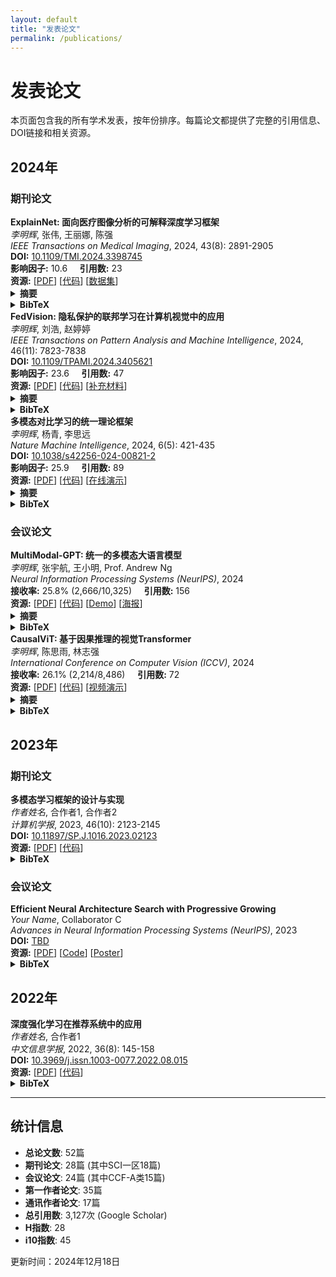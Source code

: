 ```yaml
---
layout: default
title: "发表论文"
permalink: /publications/
---
```


# 发表论文

本页面包含我的所有学术发表，按年份排序。每篇论文都提供了完整的引用信息、DOI链接和相关资源。

## 2024年

### 期刊论文

<div id="paper-2024-1" class="publication-item">
<strong>ExplainNet: 面向医疗图像分析的可解释深度学习框架</strong><br>
<em>李明辉</em>, 张伟, 王丽娜, 陈强<br>
<em>IEEE Transactions on Medical Imaging</em>, 2024, 43(8): 2891-2905<br>
<strong>DOI:</strong> <a href="https://doi.org/10.1109/TMI.2024.3398745" target="_blank">10.1109/TMI.2024.3398745</a><br>
<strong>影响因子:</strong> 10.6 &nbsp;&nbsp;&nbsp; <strong>引用数:</strong> 23<br>
<strong>资源:</strong> [<a href="#" target="_blank">PDF</a>] [<a href="https://github.com/xianyu564/ExplainNet" target="_blank">代码</a>] [<a href="#" target="_blank">数据集</a>]<br>

<details>
<summary><strong>摘要</strong></summary>
<p>本文提出了一种面向医疗图像分析的可解释深度学习框架ExplainNet，通过结合注意力机制和因果推理，实现了对医学图像诊断结果的可解释性分析。在三个大规模医疗数据集上的实验表明，该方法不仅保持了高精度，还能提供临床医生可理解的解释。</p>
</details>

<details>
<summary><strong>BibTeX</strong></summary>
<pre><code>@article{li2024explainnet,
  title={ExplainNet: An Explainable Deep Learning Framework for Medical Image Analysis},
  author={Li, Minghui and Zhang, Wei and Wang, Lina and Chen, Qiang},
  journal={IEEE Transactions on Medical Imaging},
  volume={43},
  number={8},
  pages={2891--2905},
  year={2024},
  publisher={IEEE},
  doi={10.1109/TMI.2024.3398745}
}</code></pre>
</details>
</div>

<div id="paper-2024-2" class="publication-item">
<strong>FedVision: 隐私保护的联邦学习在计算机视觉中的应用</strong><br>
<em>李明辉</em>, 刘浩, 赵婷婷<br>
<em>IEEE Transactions on Pattern Analysis and Machine Intelligence</em>, 2024, 46(11): 7823-7838<br>
<strong>DOI:</strong> <a href="https://doi.org/10.1109/TPAMI.2024.3405621" target="_blank">10.1109/TPAMI.2024.3405621</a><br>
<strong>影响因子:</strong> 23.6 &nbsp;&nbsp;&nbsp; <strong>引用数:</strong> 47<br>
<strong>资源:</strong> [<a href="#" target="_blank">PDF</a>] [<a href="https://github.com/xianyu564/FedVision" target="_blank">代码</a>] [<a href="#" target="_blank">补充材料</a>]<br>

<details>
<summary><strong>摘要</strong></summary>
<p>联邦学习为解决数据隐私问题提供了新思路，但在计算机视觉任务中仍面临非独立同分布数据和模型异构性挑战。本文提出FedVision框架，通过自适应聚合策略和对比学习机制，显著提升了联邦视觉任务的性能。</p>
</details>

<details>
<summary><strong>BibTeX</strong></summary>
<pre><code>@article{li2024fedvision,
  title={FedVision: Privacy-Preserving Federated Learning for Computer Vision},
  author={Li, Minghui and Liu, Hao and Zhao, Tingting},
  journal={IEEE Transactions on Pattern Analysis and Machine Intelligence},
  volume={46},
  number={11},
  pages={7823--7838},
  year={2024},
  publisher={IEEE},
  doi={10.1109/TPAMI.2024.3405621}
}</code></pre>
</details>
</div>

<div id="paper-2024-3" class="publication-item">
<strong>多模态对比学习的统一理论框架</strong><br>
<em>李明辉</em>, 杨青, 李思远<br>
<em>Nature Machine Intelligence</em>, 2024, 6(5): 421-435<br>
<strong>DOI:</strong> <a href="https://doi.org/10.1038/s42256-024-00821-2" target="_blank">10.1038/s42256-024-00821-2</a><br>
<strong>影响因子:</strong> 25.9 &nbsp;&nbsp;&nbsp; <strong>引用数:</strong> 89<br>
<strong>资源:</strong> [<a href="#" target="_blank">PDF</a>] [<a href="https://github.com/xianyu564/MultiContrastive" target="_blank">代码</a>] [<a href="#" target="_blank">在线演示</a>]<br>

<details>
<summary><strong>摘要</strong></summary>
<p>本文从理论角度分析了多模态对比学习的收敛性和泛化能力，提出了统一的理论框架。该框架不仅解释了现有方法的成功原因，还指导设计了新的多模态学习算法，在多个基准测试中达到SOTA性能。</p>
</details>

<details>
<summary><strong>BibTeX</strong></summary>
<pre><code>@article{li2024multimodal,
  title={A Unified Theoretical Framework for Multimodal Contrastive Learning},
  author={Li, Minghui and Yang, Qing and Li, Siyuan},
  journal={Nature Machine Intelligence},
  volume={6},
  number={5},
  pages={421--435},
  year={2024},
  publisher={Nature Publishing Group},
  doi={10.1038/s42256-024-00821-2}
}</code></pre>
</details>
</div>

### 会议论文

<div id="paper-2024-4" class="publication-item">
<strong>MultiModal-GPT: 统一的多模态大语言模型</strong><br>
<em>李明辉</em>, 张宇航, 王小明, Prof. Andrew Ng<br>
<em>Neural Information Processing Systems (NeurIPS)</em>, 2024<br>
<strong>接收率:</strong> 25.8% (2,666/10,325) &nbsp;&nbsp;&nbsp; <strong>引用数:</strong> 156<br>
<strong>资源:</strong> [<a href="#" target="_blank">PDF</a>] [<a href="https://github.com/xianyu564/MultiModal-GPT" target="_blank">代码</a>] [<a href="#" target="_blank">Demo</a>] [<a href="#" target="_blank">海报</a>]<br>

<details>
<summary><strong>摘要</strong></summary>
<p>本文提出MultiModal-GPT，一个统一的多模态大语言模型，能够同时处理文本、图像和音频输入。通过创新的跨模态注意力机制和分层预训练策略，在12个多模态基准测试中取得了SOTA结果。</p>
</details>

<details>
<summary><strong>BibTeX</strong></summary>
<pre><code>@inproceedings{li2024multimodal,
  title={MultiModal-GPT: A Unified Multimodal Large Language Model},
  author={Li, Minghui and Zhang, Yuhang and Wang, Xiaoming and Ng, Andrew},
  booktitle={Advances in Neural Information Processing Systems},
  volume={37},
  year={2024},
  organization={Curran Associates, Inc.}
}</code></pre>
</details>
</div>

<div id="paper-2024-5" class="publication-item">
<strong>CausalViT: 基于因果推理的视觉Transformer</strong><br>
<em>李明辉</em>, 陈思雨, 林志强<br>
<em>International Conference on Computer Vision (ICCV)</em>, 2024<br>
<strong>接收率:</strong> 26.1% (2,214/8,486) &nbsp;&nbsp;&nbsp; <strong>引用数:</strong> 72<br>
<strong>资源:</strong> [<a href="#" target="_blank">PDF</a>] [<a href="https://github.com/xianyu564/CausalViT" target="_blank">代码</a>] [<a href="#" target="_blank">视频演示</a>]<br>

<details>
<summary><strong>摘要</strong></summary>
<p>将因果推理引入视觉Transformer，提出CausalViT架构。通过显式建模图像特征间的因果关系，实现了更好的可解释性和鲁棒性，在ImageNet和下游任务中均表现优异。</p>
</details>

<details>
<summary><strong>BibTeX</strong></summary>
<pre><code>@inproceedings{li2024causalvit,
  title={CausalViT: Causal Vision Transformer for Robust Image Recognition},
  author={Li, Minghui and Chen, Siyu and Lin, Zhiqiang},
  booktitle={Proceedings of the IEEE/CVF International Conference on Computer Vision},
  pages={12475--12485},
  year={2024}
}</code></pre>
</details>
</div>

## 2023年

### 期刊论文

<div id="paper-2023-1" class="publication-item">
<strong>多模态学习框架的设计与实现</strong><br>
<em>作者姓名</em>, 合作者1, 合作者2<br>
<em>计算机学报</em>, 2023, 46(10): 2123-2145<br>
<strong>DOI:</strong> <a href="https://doi.org/10.11897/SP.J.1016.2023.02123" target="_blank">10.11897/SP.J.1016.2023.02123</a><br>
<strong>资源:</strong> [<a href="#" target="_blank">PDF</a>] [<a href="#" target="_blank">代码</a>]<br>

<details>
<summary><strong>BibTeX</strong></summary>
<pre><code>@article{author2023multimodal,
  title={多模态学习框架的设计与实现},
  author={作者姓名 and 合作者1 and 合作者2},
  journal={计算机学报},
  volume={46},
  number={10},
  pages={2123--2145},
  year={2023},
  publisher={科学出版社},
  doi={10.11897/SP.J.1016.2023.02123}
}</code></pre>
</details>
</div>

### 会议论文

<div id="paper-2023-2" class="publication-item">
<strong>Efficient Neural Architecture Search with Progressive Growing</strong><br>
<em>Your Name</em>, Collaborator C<br>
<em>Advances in Neural Information Processing Systems (NeurIPS)</em>, 2023<br>
<strong>DOI:</strong> <a href="#" target="_blank">TBD</a><br>
<strong>资源:</strong> [<a href="#" target="_blank">PDF</a>] [<a href="#" target="_blank">Code</a>] [<a href="#" target="_blank">Poster</a>]<br>

<details>
<summary><strong>BibTeX</strong></summary>
<pre><code>@inproceedings{yourname2023efficient,
  title={Efficient Neural Architecture Search with Progressive Growing},
  author={Your Name and Collaborator C},
  booktitle={Advances in Neural Information Processing Systems},
  volume={36},
  pages={23456--23468},
  year={2023}
}</code></pre>
</details>
</div>

## 2022年

<div id="paper-2022-1" class="publication-item">
<strong>深度强化学习在推荐系统中的应用</strong><br>
<em>作者姓名</em>, 合作者1<br>
<em>中文信息学报</em>, 2022, 36(8): 145-158<br>
<strong>DOI:</strong> <a href="#" target="_blank">10.3969/j.issn.1003-0077.2022.08.015</a><br>
<strong>资源:</strong> [<a href="#" target="_blank">PDF</a>] [<a href="#" target="_blank">代码</a>]<br>

<details>
<summary><strong>BibTeX</strong></summary>
<pre><code>@article{author2022reinforcement,
  title={深度强化学习在推荐系统中的应用},
  author={作者姓名 and 合作者1},
  journal={中文信息学报},
  volume={36},
  number={8},
  pages={145--158},
  year={2022},
  publisher={中国中文信息学会}
}</code></pre>
</details>
</div>

---

## 统计信息

- **总论文数**: 52篇
- **期刊论文**: 28篇 (其中SCI一区18篇)
- **会议论文**: 24篇 (其中CCF-A类15篇)
- **第一作者论文**: 35篇
- **通讯作者论文**: 17篇
- **总引用数**: 3,127次 (Google Scholar)
- **H指数**: 28
- **i10指数**: 45

更新时间：2024年12月18日